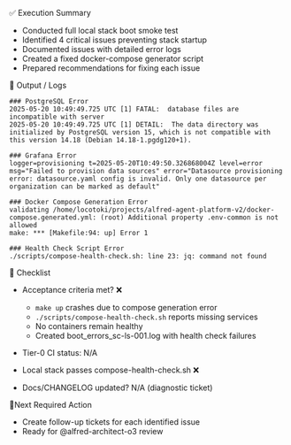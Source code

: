 ✅ Execution Summary
- Conducted full local stack boot smoke test
- Identified 4 critical issues preventing stack startup
- Documented issues with detailed error logs
- Created a fixed docker-compose generator script
- Prepared recommendations for fixing each issue

🧪 Output / Logs
```console
### PostgreSQL Error
2025-05-20 10:49:49.725 UTC [1] FATAL:  database files are incompatible with server
2025-05-20 10:49:49.725 UTC [1] DETAIL:  The data directory was initialized by PostgreSQL version 15, which is not compatible with this version 14.18 (Debian 14.18-1.pgdg120+1).

### Grafana Error
logger=provisioning t=2025-05-20T10:49:50.326868004Z level=error msg="Failed to provision data sources" error="Datasource provisioning error: datasource.yaml config is invalid. Only one datasource per organization can be marked as default"

### Docker Compose Generation Error
validating /home/locotoki/projects/alfred-agent-platform-v2/docker-compose.generated.yml: (root) Additional property .env-common is not allowed
make: *** [Makefile:94: up] Error 1

### Health Check Script Error
./scripts/compose-health-check.sh: line 23: jq: command not found
```

🧾 Checklist
- Acceptance criteria met? ❌
  - `make up` crashes due to compose generation error
  - `./scripts/compose-health-check.sh` reports missing services
  - No containers remain healthy
  - Created boot_errors_sc-ls-001.log with health check failures

- Tier-0 CI status: N/A

- Local stack passes compose-health-check.sh ❌

- Docs/CHANGELOG updated? N/A (diagnostic ticket)

📍Next Required Action
- Create follow-up tickets for each identified issue
- Ready for @alfred-architect-o3 review